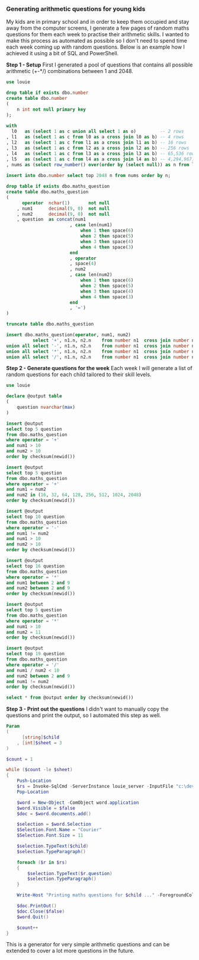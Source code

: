 ### Generating arithmetic questions for young kids

My kids are in primary school and in order to keep them occupied and stay away from the computer screens, I generate a few pages of random maths questions for them each week to practise their arithmetic skills. I wanted to make this process as automated as possible so I don't need to spend time each week coming up with random questions. Below is an example how I achieved it using a bit of SQL and PowerShell.

**Step 1 - Setup**
First I generated a pool of questions that contains all possible arithmetic (+-*/) combinations between 1 and 2048.

```sql
use louie

drop table if exists dbo.number 
create table dbo.number 
(
    n int not null primary key
); 
 
with
  l0   as (select 1 as c union all select 1 as o)         -- 2 rows
, l1   as (select 1 as c from l0 as a cross join l0 as b) -- 4 rows
, l2   as (select 1 as c from l1 as a cross join l1 as b) -- 16 rows
, l3   as (select 1 as c from l2 as a cross join l2 as b) -- 256 rows
, l4   as (select 1 as c from l3 as a cross join l3 as b) -- 65,536 rows
, l5   as (select 1 as c from l4 as a cross join l4 as b) -- 4,294,967,296 rows
, nums as (select row_number() over(order by (select null)) as n from l5)
 
insert into dbo.number select top 2048 n from nums order by n;

drop table if exists dbo.maths_question
create table dbo.maths_question
(
      operator  nchar(1)       not null
    , num1      decimal(9, 0)  not null
    , num2      decimal(9, 0)  not null
    , question  as concat(num1
                        , case len(num1) 
                            when 1 then space(6)
                            when 2 then space(5)
                            when 3 then space(4)
                            when 4 then space(3)
                        end
                        , operator
                        , space(4)
                        , num2
                        , case len(num2) 
                            when 1 then space(6)
                            when 2 then space(5)
                            when 3 then space(4)
                            when 4 then space(3)
                        end
                        , '=')
)

truncate table dbo.maths_question

insert dbo.maths_question(operator, num1, num2)
          select '+', n1.n, n2.n	from number n1	cross join number n2
union all select '-', n1.n, n2.n	from number n1	cross join number n2
union all select '*', n1.n, n2.n	from number n1	cross join number n2
union all select '/', n1.n, n2.n	from number n1	cross join number n2 where n1.n % n2.n = 0 -- Don't want any fractions.
```

**Step 2 - Generate questions for the week**
Each week I will generate a list of random questions for each child tailored to their skill levels.

```sql
use louie

declare @output table
(
    question nvarchar(max)
)

insert @output
select top 5 question
from dbo.maths_question
where operator = '+'
and num1 > 10
and num2 > 10
order by checksum(newid())

insert @output
select top 5 question
from dbo.maths_question
where operator = '+'
and num1 = num2
and num2 in (16, 32, 64, 128, 256, 512, 1024, 2048)
order by checksum(newid())

insert @output
select top 10 question
from dbo.maths_question
where operator = '-'
and num1 != num2
and num1 > 10
and num2 > 10
order by checksum(newid())

insert @output
select top 16 question
from dbo.maths_question
where operator = '*'
and num1 between 2 and 9
and num2 between 2 and 9
order by checksum(newid())

insert @output
select top 5 question
from dbo.maths_question
where operator = '*'
and num1 > 10
and num2 = 11
order by checksum(newid())

insert @output
select top 19 question
from dbo.maths_question
where operator = '/'
and num1 / num2 < 10
and num2 between 2 and 9
and num1 != num2
order by checksum(newid())

select * from @output order by checksum(newid())
```

**Step 3 - Print out the questions**
I didn't want to manually copy the questions and print the output, so I automated this step as well.

```powershell
Param
(
      [string]$child
    , [int]$sheet = 3
)

$count = 1

while ($count -le $sheet)
{
    Push-Location
    $rs = Invoke-SqlCmd -ServerInstance louie_server -InputFile "c:\dev\maths\$($child).sql"
    Pop-Location

    $word = New-Object -ComObject word.application
    $word.Visible = $false
    $doc = $word.documents.add()

    $selection = $word.Selection
    $Selection.Font.Name = "Courier"
    $Selection.Font.Size = 11

    $selection.TypeText($child)
    $selection.TypeParagraph()

    foreach ($r in $rs)
    {
        $selection.TypeText($r.question)
        $selection.TypeParagraph()
    }

    Write-Host "Printing maths questions for $child ..." -ForegroundColor Yellow

    $doc.PrintOut()
    $doc.Close($false)
    $word.Quit()

    $count++
}
```

This is a generator for very simple arithmetic questions and can be extended to cover a lot more questions in the future.
